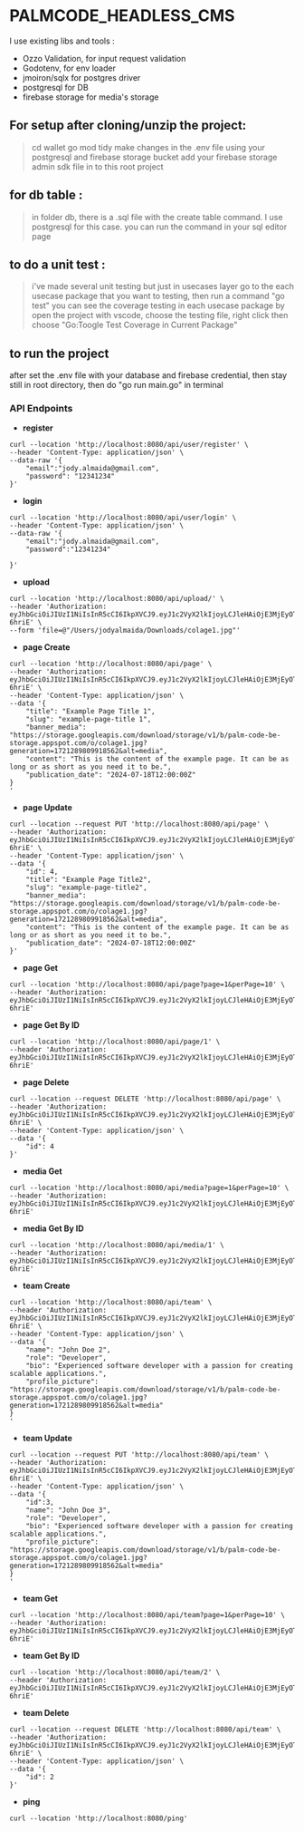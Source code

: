 # PALMCODE_HEADLESS_CMS

I use existing libs and tools :

 - Ozzo Validation, for input request validation
 - Godotenv, for env loader
 - jmoiron/sqlx for postgres driver
 - postgresql for DB
 - firebase storage for media's storage

## For setup after cloning/unzip the project:
> cd wallet
> go mod tidy
> make changes in the .env file using your postgresql and firebase storage bucket
> add your firebase storage admin sdk file in to this root project

## for db table :
> in folder db, there is a .sql file with the create table command. I use postgresql for this case. you can run the command in your sql editor page

## to do a unit test :
> i've made several unit testing but just in usecases layer
> go to the each usecase package that you want to testing, then run a command "go test"
> you can see the coverage testing in each usecase package by open the project with vscode, choose the testing file, right click then choose "Go:Toogle Test Coverage in Current Package"

## to run the project
after set the .env file with your database and firebase credential, then stay still in root directory, then do "go run main.go" in terminal

### API Endpoints
- **register**
```
curl --location 'http://localhost:8080/api/user/register' \
--header 'Content-Type: application/json' \
--data-raw '{
    "email":"jody.almaida@gmail.com",
    "password": "12341234"
}'
```

- **login**
```
curl --location 'http://localhost:8080/api/user/login' \
--header 'Content-Type: application/json' \
--data-raw '{
    "email":"jody.almaida@gmail.com",
    "password":"12341234"
    
}'
```

- **upload**
```
curl --location 'http://localhost:8080/api/upload/' \
--header 'Authorization: eyJhbGciOiJIUzI1NiIsInR5cCI6IkpXVCJ9.eyJ1c2VyX2lkIjoyLCJleHAiOjE3MjEyOTY5NjJ9.9HgcxgZM_ATRnIOaye4zDFGvIvHzXbzBgDeH3-6hriE' \
--form 'file=@"/Users/jodyalmaida/Downloads/colage1.jpg"'
```

- **page Create**
```
curl --location 'http://localhost:8080/api/page' \
--header 'Authorization: eyJhbGciOiJIUzI1NiIsInR5cCI6IkpXVCJ9.eyJ1c2VyX2lkIjoyLCJleHAiOjE3MjEyOTY5NjJ9.9HgcxgZM_ATRnIOaye4zDFGvIvHzXbzBgDeH3-6hriE' \
--header 'Content-Type: application/json' \
--data '{
    "title": "Example Page Title 1",
    "slug": "example-page-title 1",
    "banner_media": "https://storage.googleapis.com/download/storage/v1/b/palm-code-be-storage.appspot.com/o/colage1.jpg?generation=1721289809918562&alt=media",
    "content": "This is the content of the example page. It can be as long or as short as you need it to be.",
    "publication_date": "2024-07-18T12:00:00Z"
}
'
```
- **page Update**
```
curl --location --request PUT 'http://localhost:8080/api/page' \
--header 'Authorization: eyJhbGciOiJIUzI1NiIsInR5cCI6IkpXVCJ9.eyJ1c2VyX2lkIjoyLCJleHAiOjE3MjEyOTY5NjJ9.9HgcxgZM_ATRnIOaye4zDFGvIvHzXbzBgDeH3-6hriE' \
--header 'Content-Type: application/json' \
--data '{
    "id": 4,
    "title": "Example Page Title2",
    "slug": "example-page-title2",
    "banner_media": "https://storage.googleapis.com/download/storage/v1/b/palm-code-be-storage.appspot.com/o/colage1.jpg?generation=1721289809918562&alt=media",
    "content": "This is the content of the example page. It can be as long or as short as you need it to be.",
    "publication_date": "2024-07-18T12:00:00Z"
}'
```

- **page Get**
```
curl --location 'http://localhost:8080/api/page?page=1&perPage=10' \
--header 'Authorization: eyJhbGciOiJIUzI1NiIsInR5cCI6IkpXVCJ9.eyJ1c2VyX2lkIjoyLCJleHAiOjE3MjEyOTY5NjJ9.9HgcxgZM_ATRnIOaye4zDFGvIvHzXbzBgDeH3-6hriE'
```

- **page Get By ID**
```
curl --location 'http://localhost:8080/api/page/1' \
--header 'Authorization: eyJhbGciOiJIUzI1NiIsInR5cCI6IkpXVCJ9.eyJ1c2VyX2lkIjoyLCJleHAiOjE3MjEyOTY5NjJ9.9HgcxgZM_ATRnIOaye4zDFGvIvHzXbzBgDeH3-6hriE'
```

- **page Delete**
```
curl --location --request DELETE 'http://localhost:8080/api/page' \
--header 'Authorization: eyJhbGciOiJIUzI1NiIsInR5cCI6IkpXVCJ9.eyJ1c2VyX2lkIjoyLCJleHAiOjE3MjEyOTY5NjJ9.9HgcxgZM_ATRnIOaye4zDFGvIvHzXbzBgDeH3-6hriE' \
--header 'Content-Type: application/json' \
--data '{
    "id": 4
}'
```

- **media Get**
```
curl --location 'http://localhost:8080/api/media?page=1&perPage=10' \
--header 'Authorization: eyJhbGciOiJIUzI1NiIsInR5cCI6IkpXVCJ9.eyJ1c2VyX2lkIjoyLCJleHAiOjE3MjEyOTY5NjJ9.9HgcxgZM_ATRnIOaye4zDFGvIvHzXbzBgDeH3-6hriE'
```

- **media Get By ID**
```
curl --location 'http://localhost:8080/api/media/1' \
--header 'Authorization: eyJhbGciOiJIUzI1NiIsInR5cCI6IkpXVCJ9.eyJ1c2VyX2lkIjoyLCJleHAiOjE3MjEyOTY5NjJ9.9HgcxgZM_ATRnIOaye4zDFGvIvHzXbzBgDeH3-6hriE'
```

- **team Create**
```
curl --location 'http://localhost:8080/api/team' \
--header 'Authorization: eyJhbGciOiJIUzI1NiIsInR5cCI6IkpXVCJ9.eyJ1c2VyX2lkIjoyLCJleHAiOjE3MjEyOTY5NjJ9.9HgcxgZM_ATRnIOaye4zDFGvIvHzXbzBgDeH3-6hriE' \
--header 'Content-Type: application/json' \
--data '{
    "name": "John Doe 2",
    "role": "Developer",
    "bio": "Experienced software developer with a passion for creating scalable applications.",
    "profile_picture": "https://storage.googleapis.com/download/storage/v1/b/palm-code-be-storage.appspot.com/o/colage1.jpg?generation=1721289809918562&alt=media"
}
'
```

- **team Update**
```
curl --location --request PUT 'http://localhost:8080/api/team' \
--header 'Authorization: eyJhbGciOiJIUzI1NiIsInR5cCI6IkpXVCJ9.eyJ1c2VyX2lkIjoyLCJleHAiOjE3MjEyOTY5NjJ9.9HgcxgZM_ATRnIOaye4zDFGvIvHzXbzBgDeH3-6hriE' \
--header 'Content-Type: application/json' \
--data '{
    "id":3,
    "name": "John Doe 3",
    "role": "Developer",
    "bio": "Experienced software developer with a passion for creating scalable applications.",
    "profile_picture": "https://storage.googleapis.com/download/storage/v1/b/palm-code-be-storage.appspot.com/o/colage1.jpg?generation=1721289809918562&alt=media"
}
'
```

- **team Get**
```
curl --location 'http://localhost:8080/api/team?page=1&perPage=10' \
--header 'Authorization: eyJhbGciOiJIUzI1NiIsInR5cCI6IkpXVCJ9.eyJ1c2VyX2lkIjoyLCJleHAiOjE3MjEyOTY5NjJ9.9HgcxgZM_ATRnIOaye4zDFGvIvHzXbzBgDeH3-6hriE'
```

- **team Get By ID**
```
curl --location 'http://localhost:8080/api/team/2' \
--header 'Authorization: eyJhbGciOiJIUzI1NiIsInR5cCI6IkpXVCJ9.eyJ1c2VyX2lkIjoyLCJleHAiOjE3MjEyOTY5NjJ9.9HgcxgZM_ATRnIOaye4zDFGvIvHzXbzBgDeH3-6hriE'
```

- **team Delete**
```
curl --location --request DELETE 'http://localhost:8080/api/team' \
--header 'Authorization: eyJhbGciOiJIUzI1NiIsInR5cCI6IkpXVCJ9.eyJ1c2VyX2lkIjoyLCJleHAiOjE3MjEyOTY5NjJ9.9HgcxgZM_ATRnIOaye4zDFGvIvHzXbzBgDeH3-6hriE' \
--header 'Content-Type: application/json' \
--data '{
    "id": 2
}'
```

- **ping**
```
curl --location 'http://localhost:8080/ping'
```